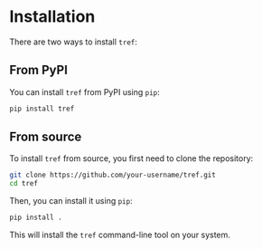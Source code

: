 # Installation

There are two ways to install `tref`:

## From PyPI

You can install `tref` from PyPI using `pip`:

```bash
pip install tref
```

## From source

To install `tref` from source, you first need to clone the repository:

```bash
git clone https://github.com/your-username/tref.git
cd tref
```

Then, you can install it using `pip`:

```bash
pip install .
```

This will install the `tref` command-line tool on your system.
